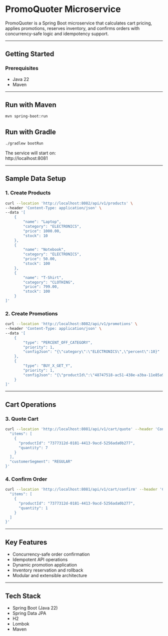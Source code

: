 # PromoQuoter Microservice

PromoQuoter is a Spring Boot microservice that calculates cart pricing, applies promotions, reserves inventory, and confirms orders with concurrency-safe logic and idempotency support.

---

## Getting Started

### Prerequisites
- Java 22
- Maven
---

## Run with Maven
```bash
mvn spring-boot:run
```

## Run with Gradle
```bash
./gradlew bootRun
```

The service will start on:  
http://localhost:8081

---

## Sample Data Setup

### 1. Create Products
```bash
curl --location 'http://localhost:8082/api/v1/products' \
--header 'Content-Type: application/json' \
--data '[
    {
        "name": "Laptop",
        "category": "ELECTRONICS",
        "price": 1000.00,
        "stock": 10
    },
    {
        "name": "Notebook",
        "category": "ELECTRONICS",
        "price": 50.00,
        "stock": 100
    },
    {
        "name": "T-Shirt",
        "category": "CLOTHING",
        "price": 799.00,
        "stock": 100
    }
]'
```

### 2. Create Promotions
```bash
curl --location 'http://localhost:8082/api/v1/promotions' \
--header 'Content-Type: application/json' \
--data '[
    {
        "type": "PERCENT_OFF_CATEGORY",
        "priority": 1,
        "configJson": "{\"category\":\"ELECTRONICS\",\"percent\":10}"
    },
    {
        "type": "BUY_X_GET_Y",
        "priority": 1,
        "configJson": "{\"productId\":\"48747518-ac51-438e-a3ba-11e85a9c2aa6\",\"buyQty\":2,\"freeQty\":1}"
    }
]'
```

---

## Cart Operations

### 3. Quote Cart
```bash
curl --location 'http://localhost:8081/api/v1/cart/quote' --header 'Content-Type: application/json' --data '{
  "items": [
    {
      "productId": "7377312d-0181-4413-9acd-5256ada0b277",
      "quantity": 7
    }
  ],
  "customerSegment": "REGULAR"
}'
```

### 4. Confirm Order
```bash
curl --location 'http://localhost:8081/api/v1/cart/confirm' --header 'Content-Type: application/json' --header 'Idempotency-Key: test-key-12345' --data '{
  "items": [
    {
      "productId": "7377312d-0181-4413-9acd-5256ada0b277",
      "quantity": 1
    }
  ]
}'
```

---

## Key Features
- Concurrency-safe order confirmation  
- Idempotent API operations  
- Dynamic promotion application  
- Inventory reservation and rollback  
- Modular and extensible architecture

---

## Tech Stack
- Spring Boot (Java 22)
- Spring Data JPA
- H2
- Lombok
- Maven 
